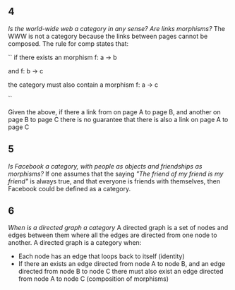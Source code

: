 ## 4
_Is the world-wide web a category in any sense? Are links morphisms?_
The WWW is not a category because the links between pages cannot be composed. The rule for comp states that: 

``
  if there exists an morphism
  f: a -> b
  
  and
  f: b -> c

  the category must also contain a morphism
  f: a -> c
  
``

Given the above, if there a link from on page A to page B, and another on page B to page C there is no guarantee that there is also a link on page A to page C

## 5 
_Is Facebook a category, with people as objects and friendships as morphisms?_ 
If one assumes that the saying _"The friend of my friend is my friend"_ is always true, and that everyone is friends with themselves, then Facebook could be defined as a category.

## 6
_When is a directed graph a category_
A directed graph is a set of nodes and edges between them where all the edges are directed from one node to another. A directed graph is a category when:
* Each node has an edge that loops back to itself (identity)
* If there an exists an edge directed from node A to node B, and an edge directed from node B to node C there must also exist an edge directed from node A to node C (composition of morphisms)
